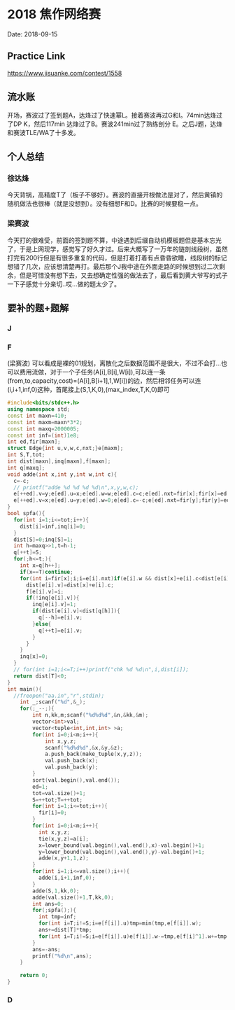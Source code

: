 # 2018 焦作网络赛
Date: 2018-09-15

## Practice Link
https://www.jisuanke.com/contest/1558

## 流水账
开场，赛波过了签到题A，达烽过了快速幂L。接着赛波再过G和I。74min达烽过了DP K，然后117min 达烽过了B。赛波241min过了熟练剖分 E。之后J题，达烽和赛波TLE/WA了十多发。

## 个人总结
### 徐达烽
今天背锅，高精度T了（板子不够好）。赛波的直接开根做法是对了，然后黄镇的随机做法也很棒（就是没想到）。没有细想F和D。比赛的时候要稳一点。

### 梁赛波
今天打的很难受，前面的签到题不算，中途遇到后缀自动机模板题但是基本忘光了，于是上网现学，感觉写了好久才过。后来大概写了一万年的链剖线段树，虽然打完有200行但是有很多重复的代码，但是打着打着有点昏昏欲睡，线段树的标记想错了几次，应该想清楚再打。最后那个J我中途在外面走路的时候想到过二次剩余，但是可惜没有想下去，又去想确定性强的做法去了，最后看到黄大爷写的式子一下子感觉十分亲切..哎...做的题太少了。
## 要补的题+题解
### J
### F
(梁赛波)
可以看成是裸的01规划，离散化之后数据范围不是很大，不过不会打...也可以费用流做，对于一个子任务(A[i],B[i],W[i]),可以连一条(from,to,capacity,cost)=(A[i],B[i+1],1,W[i])的边，然后相邻任务可以连(i,i+1,inf,0)这种，首尾接上(S,1,K,0),(max_index,T,K,0)即可

```c++
#include<bits/stdc++.h>
using namespace std;
const int maxn=410;
const int maxm=maxn*3*2;
const int maxq=2000005;
const int inf=(int)1e8;
int ed,fir[maxn];
struct Edge{int u,v,w,c,nxt;}e[maxm];
int S,T,tot;
int dist[maxn],inq[maxn],f[maxn];
int q[maxq];
void adde(int x,int y,int w,int c){
  c=-c;
  // printf("adde %d %d %d %d\n",x,y,w,c);
  e[++ed].v=y;e[ed].u=x;e[ed].w=w;e[ed].c=c;e[ed].nxt=fir[x];fir[x]=ed;
  e[++ed].v=x;e[ed].u=y;e[ed].w=0;e[ed].c=-c;e[ed].nxt=fir[y];fir[y]=ed;
}
bool spfa(){
  for(int i=1;i<=tot;i++){
    dist[i]=inf,inq[i]=0;
  }
  dist[S]=0;inq[S]=1;
  int h=maxq>>1,t=h-1;
  q[++t]=S;
  for(;h<=t;){
    int x=q[h++];
    if(x==T)continue;
    for(int i=fir[x];i;i=e[i].nxt)if(e[i].w && dist[x]+e[i].c<dist[e[i].v]){
      dist[e[i].v]=dist[x]+e[i].c;
      f[e[i].v]=i;
      if(!inq[e[i].v]){
        inq[e[i].v]=1;
        if(dist[e[i].v]<dist[q[h]]){
          q[--h]=e[i].v;
        }else{
          q[++t]=e[i].v;
        }
      }
    }
    inq[x]=0;
  }
  // for(int i=1;i<=T;i++)printf("chk %d %d\n",i,dist[i]);
  return dist[T]<0;
}
int main(){
  //freopen("aa.in","r",stdin);
    int _;scanf("%d",&_);
    for(;_--;){
        int n,kk,m;scanf("%d%d%d",&n,&kk,&m);
        vector<int>val;
        vector<tuple<int,int,int> >a;
        for(int i=0;i<m;i++){
            int x,y,z;
            scanf("%d%d%d",&x,&y,&z);
            a.push_back(make_tuple(x,y,z));
            val.push_back(x);
            val.push_back(y);
        }
        sort(val.begin(),val.end());
        ed=1;
        tot=val.size()+1;
        S=++tot;T=++tot;
        for(int i=1;i<=tot;i++){
          fir[i]=0;
        }
        for(int i=0;i<m;i++){
          int x,y,z;
          tie(x,y,z)=a[i];
          x=lower_bound(val.begin(),val.end(),x)-val.begin()+1;
          y=lower_bound(val.begin(),val.end(),y)-val.begin()+1;
          adde(x,y+1,1,z);
        }
        for(int i=1;i<=val.size();i++){
          adde(i,i+1,inf,0);
        }
        adde(S,1,kk,0);
        adde(val.size()+1,T,kk,0);
        int ans=0;
        for(;spfa();){
          int tmp=inf;
          for(int i=T;i!=S;i=e[f[i]].u)tmp=min(tmp,e[f[i]].w);
          ans+=dist[T]*tmp;
          for(int i=T;i!=S;i=e[f[i]].u)e[f[i]].w-=tmp,e[f[i]^1].w+=tmp;
        }
        ans=-ans;
        printf("%d\n",ans);
    }
    
    return 0;
}
```
### D

